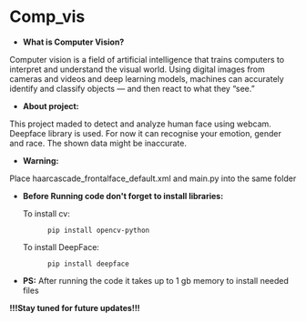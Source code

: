# Comp_vis

- **What is Computer Vision?**

Computer vision is a field of artificial intelligence that trains computers to interpret and understand the visual world. Using digital images from cameras and videos and deep learning models, machines can accurately identify and classify objects — and then react to what they “see.”



- **About project:**

This project maded to detect and analyze human face using webcam. Deepface library is used. For now it can recognise your emotion, gender and race. The shown data might be inaccurate.



- **Warning:**

Place haarcascade_frontalface_default.xml and main.py into the same folder



- **Before Running code don't forget to install libraries:**

  To install cv:
  
            pip install opencv-python
  To install DeepFace:
  
            pip install deepface



- **PS:** After running the code it takes up to 1 gb memory to install needed files



**!!!Stay tuned for future updates!!!**
